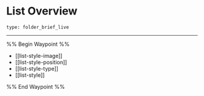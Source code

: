 # List Overview
 
```ccard
type: folder_brief_live
```
 
---

%% Begin Waypoint %%
- [[list-style-image]]
- [[list-style-position]]
- [[list-style-type]]
- [[list-style]]

%% End Waypoint %%